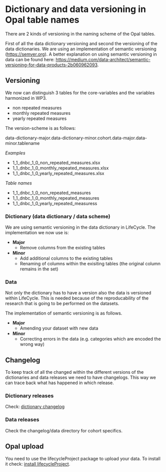 # Dictionary and data versioning in Opal table names

There are 2 kinds of versioning in the naming scheme of the Opal tables.

First of all the data dictionary versioning and second the versioning of the data dictionaries. We are using an implementation of semantic versioning (https://semver.org). A better explanation on using semantic versioning in data can be found here: https://medium.com/data-architect/semantic-versioning-for-data-products-2b060962093.


## Versioning
We now can distinguish 3 tables for the core-variables and the variables harmonized in WP3.
* non repeated measures
* monthly repeated measures
* yearly repeated measures

The version-scheme is as follows:

data-dictionary-major.data-dictionary-minor.cohort.data-major.data-minor.tablename

*Examples*
* 1_1_dnbc_1_0_non_repeated_measures.xlsx
* 1_1_dnbc_1_0_monthly_repeated_measures.xlsx
* 1_1_dnbc_1_0_yearly_repeated_measures.xlsx

*Table names*
* 1_1_dnbc_1_0_non_repeated_measures
* 1_1_dnbc_1_0_monthly_repeated_measures
* 1_1_dnbc_1_0_yearly_repeated_measuress


### Dictionary (data dictionary / data scheme)
We are using semantic versioning in the data dictionary in LifeCycle. The implementation we now use is:

* **Major**
  * Remove columns from the existing tables
* **Minor**
  * Add additional columns to the existing tables
  * Renaming of columns within the exisiting tables (the original column remains in the set)

### Data
Not only the dictionary has to have a version also the data is versioned within LifeCycle. This is needed because of the reproducability of the research that is going to be performed on the datasets.

The implementation of semantic versioning is as follows.
* **Major**
  * Amending your dataset with new data
* **Minor**
  * Correcting errors in the data (e.g. categories which are encoded the wrong way)

## Changelog
To keep track of all the changed within the different versions of the dictionaries and data releases we need to have changelogs. This way we can trace back what has happened in which release.

### Dictionary releases
Check: [dictionary changelog](./changelogs/DICTIONARY_CHANGELOG.md)

### Data releases
Check the changelog/data directory for cohort specifics.

## Opal upload
You need to use the lifecycleProject package to upload your data. To install it check: [install lifecycleProject](README.md#Installation).


